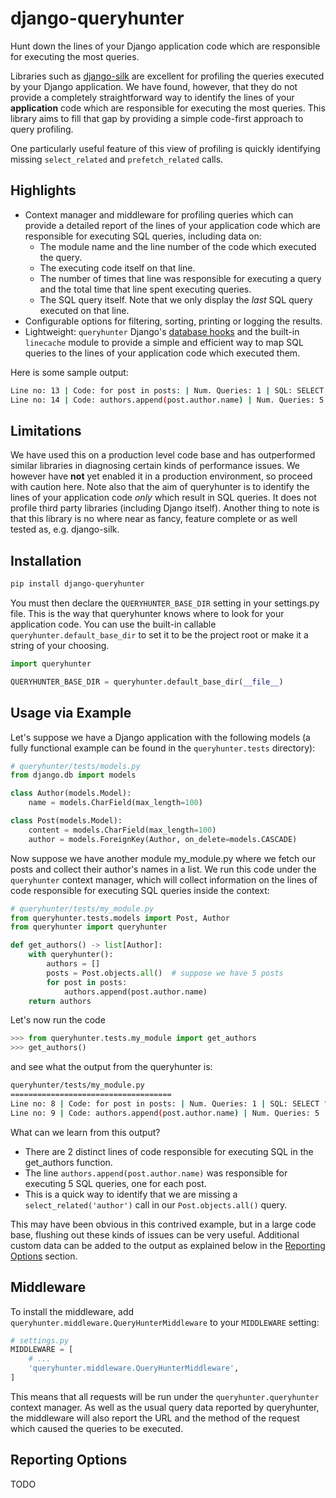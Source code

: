 # django-queryhunter
Hunt down the lines of your Django application code which are responsible for executing the most queries.

Libraries such as [django-silk](https://github.com/jazzband/django-silk) are excellent for profiling the queries 
executed by your Django application. We have found, however, that they do not provide a completely straightforward
way to identify the lines of your **application** code which are responsible for executing the most queries.
This library aims to fill that gap by providing a simple code-first approach to query profiling. 

One particularly useful feature of this view of profiling is quickly identifying missing `select_related` and `prefetch_related` calls.

## Highlights

- Context manager and middleware for profiling queries which can provide a detailed report of the lines of your 
  application code which are responsible for executing SQL queries, including data on:
  - The module name and the line number of the code which executed the query.
  - The executing code itself on that line.
  - The number of times that line was responsible for executing a query and the total time that line spent
    executing queries.
  - The SQL query itself. Note that we only display the _last_ SQL query executed on that line.
- Configurable options for filtering, sorting, printing or logging the results.
- Lightweight: `queryhunter` Django's [database hooks](https://docs.djangoproject.com/en/5.0/topics/db/instrumentation/)
  and the built-in `linecache` module to provide a simple and efficient way to map SQL queries to the lines of your
  application code which executed them.

Here is some sample output:

```bash
Line no: 13 | Code: for post in posts: | Num. Queries: 1 | SQL: SELECT "tests_post"."id", "tests_post"."content", "tests_post"."author_id" FROM "tests_post" | Duration: 4.783299999999713e-05
Line no: 14 | Code: authors.append(post.author.name) | Num. Queries: 5 | SQL: SELECT "tests_author"."id", "tests_author"."name" FROM "tests_author" WHERE "tests_author"."id" = %s LIMIT 21 | Duration: 8.804199999801199e-05
```

## Limitations

We have used this on a production level code base and has outperformed similar libraries in diagnosing certain kinds 
of performance issues. We however have **not** yet enabled it in a production environment, so proceed with caution here.
Note also that the aim of queryhunter is to identify the lines of your application code *only* which result in SQL queries.
It does not profile third party libraries (including Django itself).
Another thing to note is that this library is no where near as fancy, feature complete or as well tested as, e.g. django-silk.


## Installation
```bash
pip install django-queryhunter
```

You must then declare the `QUERYHUNTER_BASE_DIR` setting in your settings.py file. This is 
the way that queryhunter knows where to look for your application code. You can use the built-in callable
`queryhunter.default_base_dir` to set it to be the project root or make it a string of your choosing.

```python
import queryhunter

QUERYHUNTER_BASE_DIR = queryhunter.default_base_dir(__file__)
```

## Usage via Example

Let's suppose we have a Django application with the following models (a fully functional example can be found in the
`queryhunter.tests` directory):

```python
# queryhunter/tests/models.py
from django.db import models

class Author(models.Model):
    name = models.CharField(max_length=100)

class Post(models.Model):
    content = models.CharField(max_length=100)
    author = models.ForeignKey(Author, on_delete=models.CASCADE)
```

Now suppose we have another module my_module.py where we fetch our posts and collect their author's names
in a list. We run this code under the `queryhunter` context manager, which will collect information on the
lines of code responsible for executing SQL queries inside the context:

```python
# queryhunter/tests/my_module.py
from queryhunter.tests.models import Post, Author
from queryhunter import queryhunter

def get_authors() -> list[Author]:
    with queryhunter():
        authors = []
        posts = Post.objects.all()  # suppose we have 5 posts
        for post in posts:
            authors.append(post.author.name)
    return authors
```

Let's now run the code

```python
>>> from queryhunter.tests.my_module import get_authors
>>> get_authors()
```
and see what the output from the queryhunter is:

```bash
queryhunter/tests/my_module.py
====================================
Line no: 8 | Code: for post in posts: | Num. Queries: 1 | SQL: SELECT "tests_post"."id", "tests_post"."content", "tests_post"."author_id" FROM "tests_post" | Duration: 4.783299999999713e-05
Line no: 9 | Code: authors.append(post.author.name) | Num. Queries: 5 | SQL: SELECT "tests_author"."id", "tests_author"."name" FROM "tests_author" WHERE "tests_author"."id" = %s LIMIT 21 | Duration: 8.804199999801199e-05
```
What can we learn from this output?

- There are 2 distinct lines of code responsible for executing SQL in the get_authors function.
- The line `authors.append(post.author.name)` was responsible for executing 5 SQL queries, one for each post. 
- This is a quick way to identify that we are missing a `select_related('author')` call in our 
  `Post.objects.all()` query.

This may have been obvious in this contrived example, but in a large code base, flushing out these kinds of issues can be very useful.
Additional custom data can be added to the output as explained below in the [Reporting Options](#reporting-options) 
section.


## Middleware

To install the middleware, add `queryhunter.middleware.QueryHunterMiddleware` to your `MIDDLEWARE` setting:
```python
# settings.py
MIDDLEWARE = [
    # ...
    'queryhunter.middleware.QueryHunterMiddleware',
]
```
This means that all requests will be run under the `queryhunter.queryhunter` context manager. As well as
the usual query data reported by queryhunter, the middleware will also report the URL and the method of the request
which caused the queries to be executed.


## Reporting Options

TODO